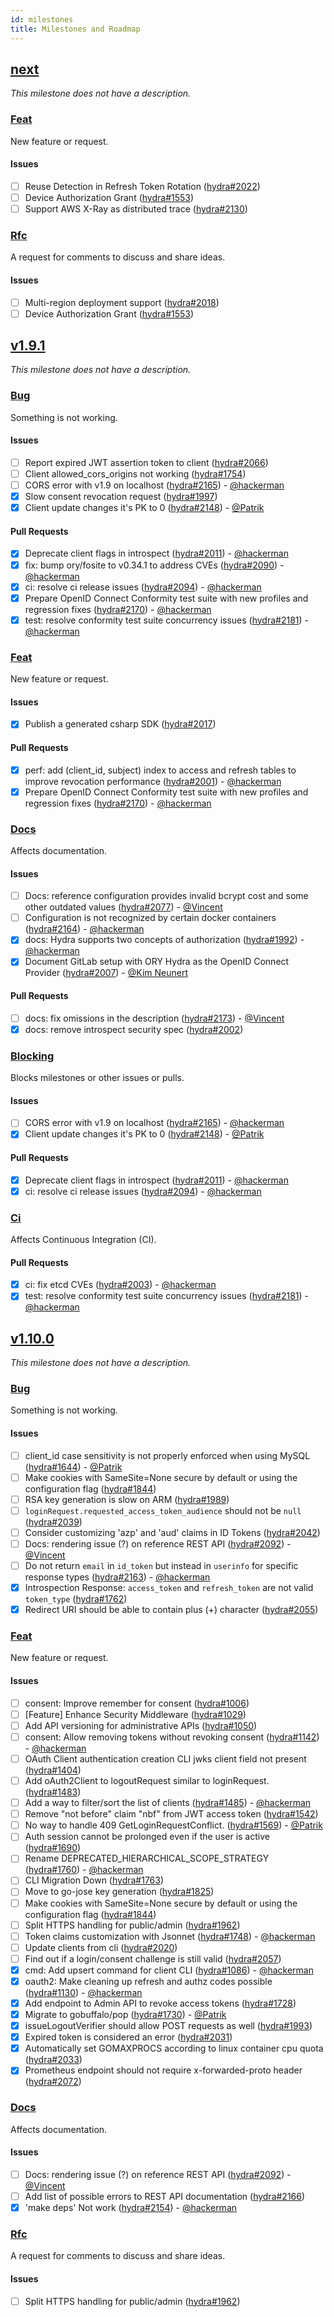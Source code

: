 ```yaml
---
id: milestones
title: Milestones and Roadmap
---
```


## [next](https://github.com/ory/hydra/milestone/41)

_This milestone does not have a description._

### [Feat](https://github.com/ory/hydra/labels/feat)

New feature or request.

#### Issues

- [ ] Reuse Detection in Refresh Token Rotation
      ([hydra#2022](https://github.com/ory/hydra/issues/2022))
- [ ] Device Authorization Grant
      ([hydra#1553](https://github.com/ory/hydra/issues/1553))
- [ ] Support AWS X-Ray as distributed trace
      ([hydra#2130](https://github.com/ory/hydra/issues/2130))

### [Rfc](https://github.com/ory/hydra/labels/rfc)

A request for comments to discuss and share ideas.

#### Issues

- [ ] Multi-region deployment support
      ([hydra#2018](https://github.com/ory/hydra/issues/2018))
- [ ] Device Authorization Grant
      ([hydra#1553](https://github.com/ory/hydra/issues/1553))

## [v1.9.1](https://github.com/ory/hydra/milestone/40)

_This milestone does not have a description._

### [Bug](https://github.com/ory/hydra/labels/bug)

Something is not working.

#### Issues

- [ ] Report expired JWT assertion token to client
      ([hydra#2066](https://github.com/ory/hydra/issues/2066))
- [ ] Client allowed_cors_origins not working
      ([hydra#1754](https://github.com/ory/hydra/issues/1754))
- [ ] CORS error with v1.9 on localhost
      ([hydra#2165](https://github.com/ory/hydra/issues/2165)) -
      [@hackerman](https://github.com/aeneasr)
- [x] Slow consent revocation request
      ([hydra#1997](https://github.com/ory/hydra/issues/1997))
- [x] Client update changes it's PK to 0
      ([hydra#2148](https://github.com/ory/hydra/issues/2148)) -
      [@Patrik](https://github.com/zepatrik)

#### Pull Requests

- [x] Deprecate client flags in introspect
      ([hydra#2011](https://github.com/ory/hydra/pull/2011)) -
      [@hackerman](https://github.com/aeneasr)
- [x] fix: bump ory/fosite to v0.34.1 to address CVEs
      ([hydra#2090](https://github.com/ory/hydra/pull/2090)) -
      [@hackerman](https://github.com/aeneasr)
- [x] ci: resolve ci release issues
      ([hydra#2094](https://github.com/ory/hydra/pull/2094)) -
      [@hackerman](https://github.com/aeneasr)
- [x] Prepare OpenID Connect Conformity test suite with new profiles and
      regression fixes ([hydra#2170](https://github.com/ory/hydra/pull/2170)) -
      [@hackerman](https://github.com/aeneasr)
- [x] test: resolve conformity test suite concurrency issues
      ([hydra#2181](https://github.com/ory/hydra/pull/2181)) -
      [@hackerman](https://github.com/aeneasr)

### [Feat](https://github.com/ory/hydra/labels/feat)

New feature or request.

#### Issues

- [x] Publish a generated csharp SDK
      ([hydra#2017](https://github.com/ory/hydra/issues/2017))

#### Pull Requests

- [x] perf: add (client_id, subject) index to access and refresh tables to
      improve revocation performance
      ([hydra#2001](https://github.com/ory/hydra/pull/2001)) -
      [@hackerman](https://github.com/aeneasr)
- [x] Prepare OpenID Connect Conformity test suite with new profiles and
      regression fixes ([hydra#2170](https://github.com/ory/hydra/pull/2170)) -
      [@hackerman](https://github.com/aeneasr)

### [Docs](https://github.com/ory/hydra/labels/docs)

Affects documentation.

#### Issues

- [ ] Docs: reference configuration provides invalid bcrypt cost and some other
      outdated values ([hydra#2077](https://github.com/ory/hydra/issues/2077)) -
      [@Vincent](https://github.com/vinckr)
- [ ] Configuration is not recognized by certain docker containers
      ([hydra#2164](https://github.com/ory/hydra/issues/2164)) -
      [@hackerman](https://github.com/aeneasr)
- [x] docs: Hydra supports two concepts of authorization
      ([hydra#1992](https://github.com/ory/hydra/issues/1992)) -
      [@hackerman](https://github.com/aeneasr)
- [x] Document GitLab setup with ORY Hydra as the OpenID Connect Provider
      ([hydra#2007](https://github.com/ory/hydra/issues/2007)) -
      [@Kim Neunert](https://github.com/k9ert)

#### Pull Requests

- [ ] docs: fix omissions in the description
      ([hydra#2173](https://github.com/ory/hydra/pull/2173)) -
      [@Vincent](https://github.com/vinckr)
- [x] docs: remove introspect security spec
      ([hydra#2002](https://github.com/ory/hydra/pull/2002))

### [Blocking](https://github.com/ory/hydra/labels/blocking)

Blocks milestones or other issues or pulls.

#### Issues

- [ ] CORS error with v1.9 on localhost
      ([hydra#2165](https://github.com/ory/hydra/issues/2165)) -
      [@hackerman](https://github.com/aeneasr)
- [x] Client update changes it's PK to 0
      ([hydra#2148](https://github.com/ory/hydra/issues/2148)) -
      [@Patrik](https://github.com/zepatrik)

#### Pull Requests

- [x] Deprecate client flags in introspect
      ([hydra#2011](https://github.com/ory/hydra/pull/2011)) -
      [@hackerman](https://github.com/aeneasr)
- [x] ci: resolve ci release issues
      ([hydra#2094](https://github.com/ory/hydra/pull/2094)) -
      [@hackerman](https://github.com/aeneasr)

### [Ci](https://github.com/ory/hydra/labels/ci)

Affects Continuous Integration (CI).

#### Pull Requests

- [x] ci: fix etcd CVEs ([hydra#2003](https://github.com/ory/hydra/pull/2003)) -
      [@hackerman](https://github.com/aeneasr)
- [x] test: resolve conformity test suite concurrency issues
      ([hydra#2181](https://github.com/ory/hydra/pull/2181)) -
      [@hackerman](https://github.com/aeneasr)

## [v1.10.0](https://github.com/ory/hydra/milestone/39)

_This milestone does not have a description._

### [Bug](https://github.com/ory/hydra/labels/bug)

Something is not working.

#### Issues

- [ ] client_id case sensitivity is not properly enforced when using MySQL
      ([hydra#1644](https://github.com/ory/hydra/issues/1644)) -
      [@Patrik](https://github.com/zepatrik)
- [ ] Make cookies with SameSite=None secure by default or using the
      configuration flag
      ([hydra#1844](https://github.com/ory/hydra/issues/1844))
- [ ] RSA key generation is slow on ARM
      ([hydra#1989](https://github.com/ory/hydra/issues/1989))
- [ ] `loginRequest.requested_access_token_audience` should not be `null`
      ([hydra#2039](https://github.com/ory/hydra/issues/2039))
- [ ] Consider customizing 'azp' and 'aud' claims in ID Tokens
      ([hydra#2042](https://github.com/ory/hydra/issues/2042))
- [ ] Docs: rendering issue (?) on reference REST API
      ([hydra#2092](https://github.com/ory/hydra/issues/2092)) -
      [@Vincent](https://github.com/vinckr)
- [ ] Do not return `email` in `id_token` but instead in `userinfo` for specific
      response types ([hydra#2163](https://github.com/ory/hydra/issues/2163)) -
      [@hackerman](https://github.com/aeneasr)
- [x] Introspection Response: `access_token` and `refresh_token` are not valid
      `token_type` ([hydra#1762](https://github.com/ory/hydra/issues/1762))
- [x] Redirect URI should be able to contain plus (+) character
      ([hydra#2055](https://github.com/ory/hydra/issues/2055))

### [Feat](https://github.com/ory/hydra/labels/feat)

New feature or request.

#### Issues

- [ ] consent: Improve remember for consent
      ([hydra#1006](https://github.com/ory/hydra/issues/1006))
- [ ] [Feature] Enhance Security Middleware
      ([hydra#1029](https://github.com/ory/hydra/issues/1029))
- [ ] Add API versioning for administrative APIs
      ([hydra#1050](https://github.com/ory/hydra/issues/1050))
- [ ] consent: Allow removing tokens without revoking consent
      ([hydra#1142](https://github.com/ory/hydra/issues/1142)) -
      [@hackerman](https://github.com/aeneasr)
- [ ] OAuth Client authentication creation CLI jwks client field not present
      ([hydra#1404](https://github.com/ory/hydra/issues/1404))
- [ ] Add oAuth2Client to logoutRequest similar to loginRequest.
      ([hydra#1483](https://github.com/ory/hydra/issues/1483))
- [ ] Add a way to filter/sort the list of clients
      ([hydra#1485](https://github.com/ory/hydra/issues/1485)) -
      [@hackerman](https://github.com/aeneasr)
- [ ] Remove "not before" claim "nbf" from JWT access token
      ([hydra#1542](https://github.com/ory/hydra/issues/1542))
- [ ] No way to handle 409 GetLoginRequestConflict.
      ([hydra#1569](https://github.com/ory/hydra/issues/1569)) -
      [@Patrik](https://github.com/zepatrik)
- [ ] Auth session cannot be prolonged even if the user is active
      ([hydra#1690](https://github.com/ory/hydra/issues/1690))
- [ ] Rename DEPRECATED_HIERARCHICAL_SCOPE_STRATEGY
      ([hydra#1760](https://github.com/ory/hydra/issues/1760)) -
      [@hackerman](https://github.com/aeneasr)
- [ ] CLI Migration Down
      ([hydra#1763](https://github.com/ory/hydra/issues/1763))
- [ ] Move to go-jose key generation
      ([hydra#1825](https://github.com/ory/hydra/issues/1825))
- [ ] Make cookies with SameSite=None secure by default or using the
      configuration flag
      ([hydra#1844](https://github.com/ory/hydra/issues/1844))
- [ ] Split HTTPS handling for public/admin
      ([hydra#1962](https://github.com/ory/hydra/issues/1962))
- [ ] Token claims customization with Jsonnet
      ([hydra#1748](https://github.com/ory/hydra/issues/1748)) -
      [@hackerman](https://github.com/aeneasr)
- [ ] Update clients from cli
      ([hydra#2020](https://github.com/ory/hydra/issues/2020))
- [ ] Find out if a login/consent challenge is still valid
      ([hydra#2057](https://github.com/ory/hydra/issues/2057))
- [x] cmd: Add upsert command for client CLI
      ([hydra#1086](https://github.com/ory/hydra/issues/1086)) -
      [@hackerman](https://github.com/aeneasr)
- [x] oauth2: Make cleaning up refresh and authz codes possible
      ([hydra#1130](https://github.com/ory/hydra/issues/1130)) -
      [@hackerman](https://github.com/aeneasr)
- [x] Add endpoint to Admin API to revoke access tokens
      ([hydra#1728](https://github.com/ory/hydra/issues/1728))
- [x] Migrate to gobuffalo/pop
      ([hydra#1730](https://github.com/ory/hydra/issues/1730)) -
      [@Patrik](https://github.com/zepatrik)
- [x] issueLogoutVerifier should allow POST requests as well
      ([hydra#1993](https://github.com/ory/hydra/issues/1993))
- [x] Expired token is considered an error
      ([hydra#2031](https://github.com/ory/hydra/issues/2031))
- [x] Automatically set GOMAXPROCS according to linux container cpu quota
      ([hydra#2033](https://github.com/ory/hydra/issues/2033))
- [x] Prometheus endpoint should not require x-forwarded-proto header
      ([hydra#2072](https://github.com/ory/hydra/issues/2072))

### [Docs](https://github.com/ory/hydra/labels/docs)

Affects documentation.

#### Issues

- [ ] Docs: rendering issue (?) on reference REST API
      ([hydra#2092](https://github.com/ory/hydra/issues/2092)) -
      [@Vincent](https://github.com/vinckr)
- [ ] Add list of possible errors to REST API documentation
      ([hydra#2166](https://github.com/ory/hydra/issues/2166))
- [x] 'make deps' Not work
      ([hydra#2154](https://github.com/ory/hydra/issues/2154)) -
      [@hackerman](https://github.com/aeneasr)

### [Rfc](https://github.com/ory/hydra/labels/rfc)

A request for comments to discuss and share ideas.

#### Issues

- [ ] Split HTTPS handling for public/admin
      ([hydra#1962](https://github.com/ory/hydra/issues/1962))
